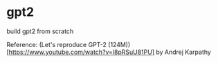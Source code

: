 # gpt2
build gpt2 from scratch

Reference: (Let's reproduce GPT-2 (124M))[https://www.youtube.com/watch?v=l8pRSuU81PU] by Andrej Karpathy